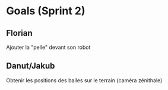 # Goals (Sprint 2)


## Florian
Ajouter la "pelle" devant son robot 

## Danut/Jakub
Obtenir les positions des balles sur le terrain (caméra zénithale)
